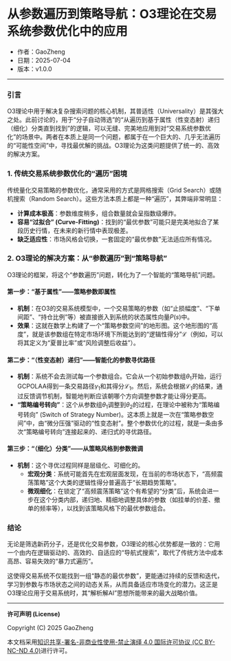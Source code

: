 # **从参数遍历到策略导航：O3理论在交易系统参数优化中的应用**

- 作者：GaoZheng
- 日期：2025-07-04
- 版本：v1.0.0

---

### 引言
O3理论中用于解决复杂搜索问题的核心机制，其普适性（Universality）是其强大之处。此前讨论的，用于“分子自动筛选”的“从遍历到基于属性（性变态射）递归（细化）分类直到找到”的逻辑，可以无缝、完美地应用到对“交易系统参数优化”的场景中。两者在本质上是同一个问题，都属于在一个巨大的、几乎无法遍历的“可能性空间”中，寻找最优解的挑战。O3理论为这类问题提供了统一的、高效的解决方案。

### 1. 传统交易系统参数优化的“遍历”困境
传统量化交易策略的参数优化，通常采用的方式是网格搜索（Grid Search）或随机搜索（Random Search）。这些方法本质上都是一种“遍历”，其弊端非常明显：
* **计算成本极高**：参数维度稍多，组合数量就会呈指数级爆炸。
* **容易“过拟合” (Curve-Fitting)**：找到的“最优参数”可能只是完美地拟合了某段历史行情，在未来的新行情中表现极差。
* **缺乏适应性**：市场风格会切换，一套固定的“最优参数”无法适应所有情况。

### 2. O3理论的解决方案：从“参数遍历”到“策略导航”
O3理论的框架，将这个“参数遍历”问题，转化为了一个智能的“策略导航”问题。

#### 第一步：“基于属性”——策略参数即属性
* **机制**：在O3的交易系统模型中，一个交易策略的参数（如“止损幅度”、“下单间距”、“持仓比例”等）被直接嵌入到系统的状态属性向量$P(s)$中。
* **效果**：这就在数学上构建了一个“策略参数空间”的地形图。这个地形图的“高度”，就是该参数组在特定市场环境下所能达到的“逻辑性得分”$\mathcal{L}$（例如，可以将其定义为“夏普比率”或“风险调整后收益”）。

#### 第二步：“（性变态射）递归”——智能化的参数寻优路径
* **机制**：系统不会去测试每一个参数组合。它会从一个初始参数组$\theta_1$开始，运行GCPOLAA得到一条交易路径$\gamma_1$和其得分$\mathcal{L}_1$。然后，系统会根据$\mathcal{L}_1$的结果，通过反馈调节机制，智能地判断应该朝哪个方向调整参数才能让得分更高。
* **“策略编号转向”**：这个从参数组$\theta_1$调整到$\theta_2$的过程，在理论中被称为“策略编号转向” (Switch of Strategy Number)。这本质上就是一次在“策略参数空间”中，由“微分压强”驱动的“性变态射”。整个参数优化的过程，就是一条由多次“策略编号转向”连接起来的、递归式的寻优路径。

#### 第三步：“（细化）分类”——从策略风格到参数微调
* **机制**：这个寻优过程同样是层级化、可细化的。
    * **宏观分类**：系统可能首先在宏观层面发现，在当前的市场状态下，“高频震荡策略”这个大类的逻辑性得分普遍高于“长期趋势策略”。
    * **微观细化**：在锁定了“高频震荡策略”这个有希望的“分类”后，系统会进一步在这个分类内部，递归地、精细地调整具体的参数（如挂单的价差、撤单的频率等），以找到该策略风格下的最优参数组合。

### 结论
无论是筛选新药分子，还是优化交易参数，O3理论的核心优势都是一致的：它用一个由内在逻辑驱动的、高效的、自适应的“导航式搜索”，取代了传统方法中成本高昂、容易失效的“暴力式遍历”。

这使得交易系统不仅能找到一组“静态的最优参数”，更能通过持续的反馈和迭代，学习到参数与市场状态之间的动态关系，从而具备适应市场变化的潜力。这正是O3理论应用于交易系统时，其“解析解AI”思想所能带来的最大战略价值。

---

**许可声明 (License)**

Copyright (C) 2025 GaoZheng 

本文档采用[知识共享-署名-非商业性使用-禁止演绎 4.0 国际许可协议 (CC BY-NC-ND 4.0)](https://creativecommons.org/licenses/by-nc-nd/4.0/deed.zh-Hans)进行许可。
